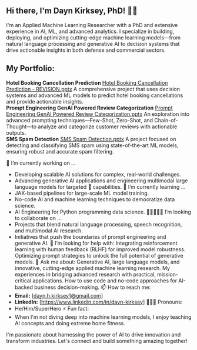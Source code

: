 ## Hi there, I'm Dayn Kirksey, PhD! 👋🏼

I'm an Applied Machine Learning Researcher with a PhD and extensive experience in AI, ML, and advanced analytics. I specialize in building, deploying, and optimizing cutting-edge machine learning models—from natural language processing and generative AI to decision systems that drive actionable insights in both defense and commercial sectors.

## My Portfolio:
**Hotel Booking Cancellation Prediction**  [Hotel Booking Cancellation Prediction - REVISION.pptx](https://github.com/user-attachments/files/18947470/Hotel.Booking.Cancellation.Prediction.-.REVISION.pptx)
  A comprehensive project that uses decision systems and advanced ML models to predict hotel booking cancellations and provide actionable insights.  
**Prompt Engineering GenAI Powered Review Categorization**  [Prompt Engineering GenAI Powered Review Categorization.pptx](https://github.com/user-attachments/files/18947478/Prompt.Engineering.GenAI.Powered.Review.Categorization.pptx)
  An exploration into advanced prompting techniques—Few-Shot, Zero-Shot, and Chain-of-Thought—to analyze and categorize customer reviews with actionable outputs.  
**SMS Spam Detection**  [SMS Spam Detection.pptx](https://github.com/user-attachments/files/18947479/SMS.Spam.Detection.pptx)
  A project focused on detecting and classifying SMS spam using state-of-the-art ML models, ensuring robust and accurate spam filtering.  
  

🔭 I’m currently working on ...
- Developing scalable AI solutions for complex, real-world challenges.
- Advancing generative AI applications and engineering multimodal large language models for targeted 🎯 capabilities.
🌱 I’m currently learning ...
- JAX-based pipelines for large-scale ML model training.
- No-code AI and machine learning techniques to democratize data science.
- AI Engineering for Python programming data science.
👩🏾‍🤝‍👨🏾 I’m looking to collaborate on ...
- Projects that blend natural language processing, speech recognition, and multimodal AI research.
- Initiatives that push the boundaries of prompt engineering and generative AI.
🤔 I’m looking for help with:
  Integrating reinforcement learning with human feedback (RLHF) for improved model robustness.
  Optimizing prompt strategies to unlock the full potential of generative models.
💬 Ask me about:
  Generative AI, large language models, and innovative, cutting-edge applied machine learning research.
  My experiences in bridging advanced research with practical, mission-critical applications.
  How to use code and no-code approaches for AI-backed business decision-making.
📫 How to reach me:
- **Email:** [dayn.h.kirksey1@gmail.com]
- **LinkedIn:** [https://www.linkedin.com/in/dayn-kirksey]
👨🏽‍🦲 Pronouns:
- He/Him/SuperHero
⚡ Fun fact:
- When I'm not diving deep into machine learning models, I enjoy teaching AI concepts and doing extreme home fitness.
  
I'm passionate about harnessing the power of AI to drive innovation and transform industries. Let's connect and build something amazing together!
```

